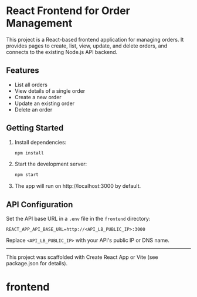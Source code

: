 # React Frontend for Order Management

This project is a React-based frontend application for managing orders. It provides pages to create, list, view, update, and delete orders, and connects to the existing Node.js API backend.

## Features
- List all orders
- View details of a single order
- Create a new order
- Update an existing order
- Delete an order

## Getting Started

1. Install dependencies:
   ```sh
   npm install
   ```
2. Start the development server:
   ```sh
   npm start
   ```
3. The app will run on http://localhost:3000 by default.

## API Configuration

Set the API base URL in a `.env` file in the `frontend` directory:
```
REACT_APP_API_BASE_URL=http://<API_LB_PUBLIC_IP>:3000
```
Replace `<API_LB_PUBLIC_IP>` with your API's public IP or DNS name.

---

This project was scaffolded with Create React App or Vite (see package.json for details).
# frontend
